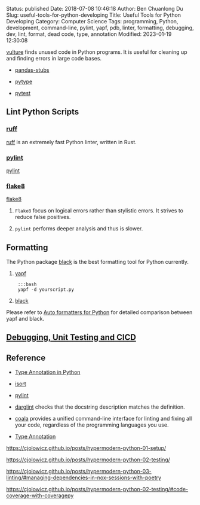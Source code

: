 Status: published
Date: 2018-07-08 10:46:18
Author: Ben Chuanlong Du
Slug: useful-tools-for-python-developing
Title: Useful Tools for Python Developing
Category: Computer Science
Tags: programming, Python, development, command-line, pylint, yapf, pdb, linter, formatting, debugging, dev, lint, format, dead code, type, annotation
Modified: 2023-01-19 12:30:08


[vulture](https://github.com/jendrikseipp/vulture)
finds unused code in Python programs. 
It is useful for cleaning up and finding errors in large code bases. 

- [pandas-stubs](https://pypi.org/project/pandas-stubs/)

- [pytype](https://github.com/google/pytype)

- [pytest](https://github.com/pytest-dev/pytest)

## Lint Python Scripts

### [ruff](https://github.com/charliermarsh/ruff/)
[ruff](https://github.com/charliermarsh/ruff/)
is an extremely fast Python linter, written in Rust.


### [pylint](http://www.legendu.net/misc/blog/pylint-tips/)
[pylint](http://www.legendu.net/misc/blog/pylint-tips/)

### [flake8](http://www.legendu.net/misc/blog/use-flake8-to-lint-python-scripts/)
[flake8](http://www.legendu.net/misc/blog/use-flake8-to-lint-python-scripts/)

1. `Flake8` focus on logical errors rather than stylistic errors.
    It strives to reduce false positives.

2. `pylint` performs deeper analysis and thus is slower.


## Formatting

The Python package 
[black](https://github.com/ambv/black)
is the best formatting tool for Python currently.

1. [yapf](https://github.com/google/yapf)

        :::bash
        yapf -d yourscript.py

2. [black](https://github.com/ambv/black)

Please refer to 
[Auto formatters for Python](https://medium.com/3yourmind/auto-formatters-for-python-8925065f9505)
for detailed comparison between yapf and black.

## [Debugging, Unit Testing and CICD](http://www.legendu.net/misc/blog/unit-testing-debugging-python/)


## Reference

- [Type Annotation in Python](http://www.legendu.net/misc/blog/type-annotation-in-python/)

- [isort](http://www.legendu.net/misc/blog/sort-python-imports-using-isort/)

- [pylint](http://www.legendu.net/misc/blog/pylint-tips/)

- [darglint](https://github.com/terrencepreilly/darglint) checks that the docstring description matches the definition.

- [coala](https://github.com/coala/coala/) provides a unified command-line interface 
    for linting and fixing all your code, regardless of the programming languages you use.

- [Type Annotation](http://www.legendu.net/misc/blog/type-annotation-in-python/)


https://cjolowicz.github.io/posts/hypermodern-python-01-setup/

https://cjolowicz.github.io/posts/hypermodern-python-02-testing/

https://cjolowicz.github.io/posts/hypermodern-python-03-linting/#managing-dependencies-in-nox-sessions-with-poetry

https://cjolowicz.github.io/posts/hypermodern-python-02-testing/#code-coverage-with-coveragepy

